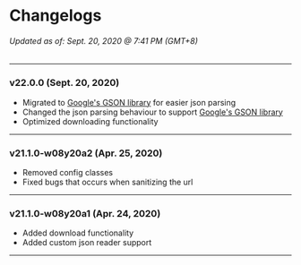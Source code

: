 # Changelogs
###### Updated as of: Sept. 20, 2020 @ 7:41 PM (GMT+8)
---
### v22.0.0 (Sept. 20, 2020)
- Migrated to [Google's GSON library](https://github.com/google/gson) for easier json parsing
- Changed the json parsing behaviour to support [Google's GSON library](https://github.com/google/gson)
- Optimized downloading functionality
---
### v21.1.0-w08y20a2 (Apr. 25, 2020)
- Removed config classes
- Fixed bugs that occurs when sanitizing the url
---
### v21.1.0-w08y20a1 (Apr. 24, 2020)
- Added download functionality
- Added custom json reader support
---
